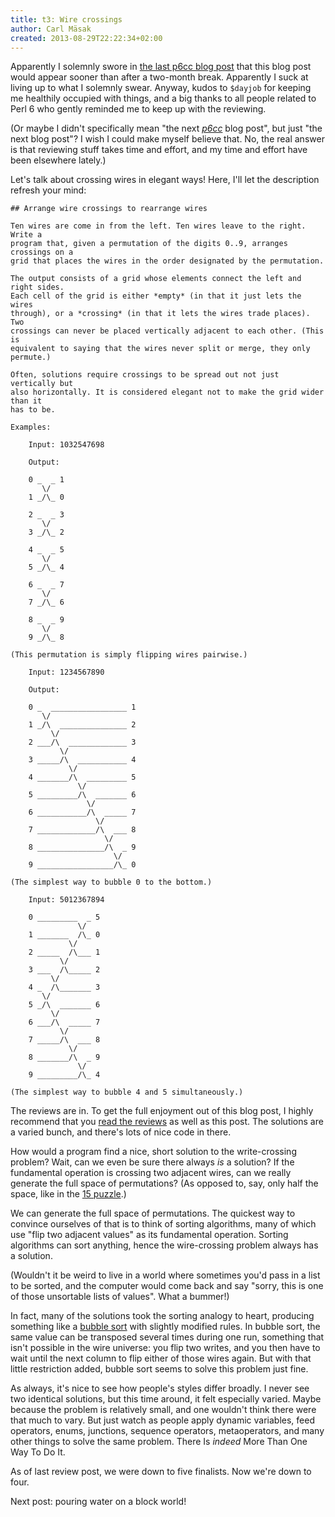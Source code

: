 ```yaml
---
title: t3: Wire crossings
author: Carl Mäsak
created: 2013-08-29T22:22:34+02:00
---
```

Apparently I solemnly swore in [the last p6cc blog
post](http://strangelyconsistent.org/blog/t2-rectangle-haikus) that this blog
post would appear sooner than after a two-month break. Apparently I suck at
living up to what I solemnly swear. Anyway, kudos to `$dayjob` for keeping me
healthily occupied with things, and a big thanks to all people related to Perl
6 who gently reminded me to keep up with the reviewing.

(Or maybe I didn't specifically mean "the next
*[p6cc](http://github.com/masak/p6cc2012#readme)* blog post", but just "the
next blog post"? I wish I could make myself believe that. No, the real answer
is that reviewing stuff takes time and effort, and my time and effort have been
elsewhere lately.)

Let's talk about crossing wires in elegant ways! Here, I'll let the description
refresh your mind:

    ## Arrange wire crossings to rearrange wires

    Ten wires are come in from the left. Ten wires leave to the right. Write a
    program that, given a permutation of the digits 0..9, arranges crossings on a
    grid that places the wires in the order designated by the permutation.

    The output consists of a grid whose elements connect the left and right sides.
    Each cell of the grid is either *empty* (in that it just lets the wires
    through), or a *crossing* (in that it lets the wires trade places). Two
    crossings can never be placed vertically adjacent to each other. (This is
    equivalent to saying that the wires never split or merge, they only permute.)

    Often, solutions require crossings to be spread out not just vertically but
    also horizontally. It is considered elegant not to make the grid wider than it
    has to be.

    Examples:

        Input: 1032547698

        Output:

        0 _  _ 1
           \/
        1 _/\_ 0

        2 _  _ 3
           \/
        3 _/\_ 2

        4 _  _ 5
           \/
        5 _/\_ 4

        6 _  _ 7
           \/
        7 _/\_ 6

        8 _  _ 9
           \/
        9 _/\_ 8

    (This permutation is simply flipping wires pairwise.)

        Input: 1234567890

        Output:

        0 _  _________________ 1
           \/
        1 _/\  _______________ 2
             \/
        2 ___/\  _____________ 3
               \/
        3 _____/\  ___________ 4
                 \/
        4 _______/\  _________ 5
                   \/
        5 _________/\  _______ 6
                     \/
        6 ___________/\  _____ 7
                       \/
        7 _____________/\  ___ 8
                         \/
        8 _______________/\  _ 9
                           \/
        9 _________________/\_ 0

    (The simplest way to bubble 0 to the bottom.)

        Input: 5012367894

        0 _________  _ 5
                   \/
        1 _______  /\_ 0
                 \/
        2 _____  /\___ 1
               \/
        3 ___  /\_____ 2
             \/
        4 _  /\_______ 3
           \/
        5 _/\  _______ 6
             \/
        6 ___/\  _____ 7
               \/
        7 _____/\  ___ 8
                 \/
        8 _______/\  _ 9
                   \/
        9 _________/\_ 4

    (The simplest way to bubble 4 and 5 simultaneously.)

The reviews are in. To get the full enjoyment out of this blog post, I highly
recommend that you [read the
reviews](https://github.com/masak/p6cc2012/tree/master/t3/review) as well as
this post. The solutions are a varied bunch, and there's lots of nice code in
there.

How would a program find a nice, short solution to the write-crossing problem?
Wait, can we even be sure there always *is* a solution? If the fundamental
operation is crossing two adjacent wires, can we really generate the full space
of permutations? (As opposed to, say, only half the space, like in the [15
puzzle](https://en.wikipedia.org/wiki/15_puzzle).)

We can generate the full space of permutations. The quickest way to convince
ourselves of that is to think of sorting algorithms, many of which use "flip
two adjacent values" as its fundamental operation. Sorting algorithms can sort
anything, hence the wire-crossing problem always has a solution.

(Wouldn't it be weird to live in a world where sometimes you'd pass in a list
to be sorted, and the computer would come back and say "sorry, this is one of
those unsortable lists of values". What a bummer!)

In fact, many of the solutions took the sorting analogy to heart, producing
something like a [bubble sort](https://en.wikipedia.org/wiki/Bubble_sort) with
slightly modified rules. In bubble sort, the same value can be transposed
several times during one run, something that isn't possible in the wire
universe: you flip two writes, and you then have to wait until the next column
to flip either of those wires again. But with that little restriction added,
bubble sort seems to solve this problem just fine.

As always, it's nice to see how people's styles differ broadly. I never see two
identical solutions, but this time around, it felt especially varied. Maybe
because the problem is relatively small, and one wouldn't think there were that
much to vary. But just watch as people apply dynamic variables, feed operators,
enums, junctions, sequence operators, metaoperators, and many other things to
solve the same problem. There Is *indeed* More Than One Way To Do It.

As of last review post, we were down to five finalists. Now we're down to four.

Next post: pouring water on a block world!
